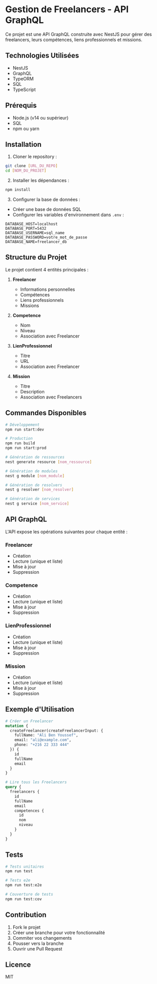 # Gestion de Freelancers - API GraphQL

Ce projet est une API GraphQL construite avec NestJS pour gérer des freelancers, leurs compétences, liens professionnels et missions.

## Technologies Utilisées

- NestJS
- GraphQL
- TypeORM
- SQL
- TypeScript

## Prérequis

- Node.js (v14 ou supérieur)
- SQL
- npm ou yarn

## Installation

1. Cloner le repository :
```bash
git clone [URL_DU_REPO]
cd [NOM_DU_PROJET]
```

2. Installer les dépendances :
```bash
npm install
```

3. Configurer la base de données :
- Créer une base de données SQL
- Configurer les variables d'environnement dans `.env` :
```env
DATABASE_HOST=localhost
DATABASE_PORT=5432
DATABASE_USERNAME=sql_name
DATABASE_PASSWORD=votre_mot_de_passe
DATABASE_NAME=freelancer_db
```

## Structure du Projet

Le projet contient 4 entités principales :

1. **Freelancer**
   - Informations personnelles
   - Compétences
   - Liens professionnels
   - Missions

2. **Competence**
   - Nom
   - Niveau
   - Association avec Freelancer

3. **LienProfessionnel**
   - Titre
   - URL
   - Association avec Freelancer

4. **Mission**
   - Titre
   - Description
   - Association avec Freelancers

## Commandes Disponibles

```bash
# Développement
npm run start:dev

# Production
npm run build
npm run start:prod

# Génération de ressources
nest generate resource [nom_ressource]

# Génération de modules
nest g module [nom_module]

# Génération de resolvers
nest g resolver [nom_resolver]

# Génération de services
nest g service [nom_service]
```

## API GraphQL

L'API expose les opérations suivantes pour chaque entité :

### Freelancer
- Création
- Lecture (unique et liste)
- Mise à jour
- Suppression

### Competence
- Création
- Lecture (unique et liste)
- Mise à jour
- Suppression

### LienProfessionnel
- Création
- Lecture (unique et liste)
- Mise à jour
- Suppression

### Mission
- Création
- Lecture (unique et liste)
- Mise à jour
- Suppression

## Exemple d'Utilisation

```graphql
# Créer un Freelancer
mutation {
  createFreelancer(createFreelancerInput: {
    fullName: "Ali Ben Youssef",
    email: "ali@example.com",
    phone: "+216 22 333 444"
  }) {
    id
    fullName
    email
  }
}

# Lire tous les Freelancers
query {
  freelancers {
    id
    fullName
    email
    competences {
      id
      nom
      niveau
    }
  }
}
```

## Tests

```bash
# Tests unitaires
npm run test

# Tests e2e
npm run test:e2e

# Couverture de tests
npm run test:cov
```

## Contribution

1. Fork le projet
2. Créer une branche pour votre fonctionnalité
3. Commiter vos changements
4. Pousser vers la branche
5. Ouvrir une Pull Request

## Licence

MIT
